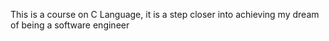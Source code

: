 This is a course on C Language, it is a step closer into achieving my dream of being a software engineer
